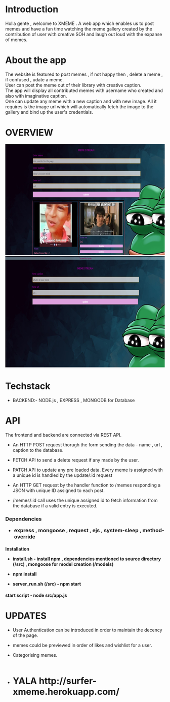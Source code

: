 # Introduction

 Holla gente , welcome to XMEME . A web app which enables us to post memes and have a fun time watching the meme gallery
 created by the contribution of user with creative SOH and laugh out loud with the expanse of memes.

# About the app

The website is featured to post memes , if not happy then , delete a meme , if confused , udate a meme. <br>
User can post the meme out of their library with creative caption.  <br>
The app will display all contributed memes with username who created and also with imaginative caption. <br>
One can update any meme with a new caption and with new image. All it requires is the image url which will automatically fetch the image to the gallery and bind up the user's credentials.

# OVERVIEW

<img src = 'public/images/screen1.jpg' width = "100%" height = "350">


<img src = 'public/images/screen2.jpg' width = "100%" height = "350">


# Techstack

- BACKEND:- NODE.js , EXPRESS , MONGODB for Database

# API

The frontend and backend are connected via REST API. <br>
- An HTTP POST request thorugh the form sending the data - name , url , caption to the database. <br>

- FETCH API to send a delete request if any made by the user. <br>

- PATCH API to update any pre loaded data. Every meme is assigned with a unique id is handled by the update/:id request

- An HTTP GET request by the handler function to /memes responding a JSON with unique ID assigned to each post.

- /memes/:id call uses the unique assigned id to fetch information from the database if a valid entry is executed.

<h3> Dependencies

- express , mongoose , request , ejs , system-sleep , method-override

<h4> Installation

- install.sh - install npm , dependencies mentioned to source directory (/src) , mongoose for model creation (/models) 

- npm install

- server_run.sh (/src) - npm start

<h4> start script - node src/app.js


# UPDATES

- User Authentication can be introduced in order to maintain the decency of the page.

- memes could be previewed in order of likes and wishlist for a user.

- Categorising memes. <br> <br>

- <h1> YALA <a> http://surfer-xmeme.herokuapp.com/ </a>






